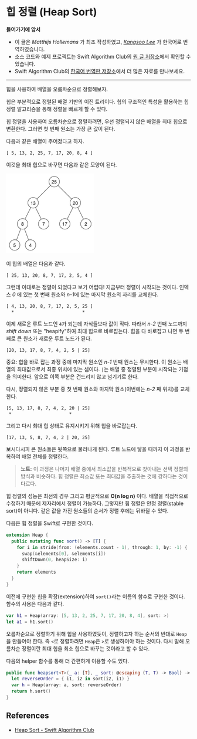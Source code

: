 # 힙 정렬 (Heap Sort)

**들어가기에 앞서**

- 이 글은 *Matthijs Hollemans* 가 최초 작성하였고, [*Kangsoo Lee*](https://github.com/oaksong) 가 한국어로 번역하였습니다.
- 소스 코드와 예제 프로젝트는 Swift Algorithm Club의 [원 글 저장소](https://github.com/raywenderlich/swift-algorithm-club/tree/master/Heap%20Sort)에서 확인할 수 있습니다.
- Swift Algorithm Club의 [한국어 번역판 저장소](https://github.com/oaksong/swift-algorithm-club-ko)에서 더 많은 자료를 만나보세요.

---

힙을 사용하여 배열을 오름차순으로 정렬해보자.

힙은 부분적으로 정렬된 배열 기반의 이진 트리이다. 힙의 구조적인 특성을 활용하는 힙 정렬 알고리즘을 통해 정렬을 빠르게 할 수 있다.

힙 정렬을 사용하여 오름차순으로 정렬하려면, 우선 정렬되지 않은 배열을 최대 힙으로 변환한다. 그러면 첫 번째 원소는 가장 큰 값이 된다.

다음과 같은 배열이 주어졌다고 하자.

```
[ 5, 13, 2, 25, 7, 17, 20, 8, 4 ]
```

이것을 최대 힙으로 바꾸면 다음과 같은 모양이 된다.

![The max-heap](images/MaxHeap.png)

이 힙의 배열은 다음과 같다.

```
[ 25, 13, 20, 8, 7, 17, 2, 5, 4 ]
```

그런데 이대로는 정렬이 되었다고 보기 어렵다! 지금부터 정렬이 시작되는 것이다. 인덱스 *0* 에 있는 첫 번째 원소와 *n-1*에 있는 마지막 원소의 자리를 교체한다.

```
[ 4, 13, 20, 8, 7, 17, 2, 5, 25 ]
  *                          *
```

이제 새로운 루트 노드인 `4`가 되는데 자식들보다 값이 작다. 따라서 *n-2* 번째 노드까지 *shift down* 또는 "heapify"하여 최대 힙으로 바로잡는다. 힙을 다 바로잡고 나면 두 번째로 큰 원소가 새로운 루트 노드가 된다.

```
[20, 13, 17, 8, 7, 4, 2, 5 | 25]
```

중요: 힙을 바로 잡는 과정 중에 마지막 원소인 *n-1* 번째 원소는 무시한다. 이 원소는 배열의 최대값으로서 최종 위치에 있는 셈이다. `|`는 배열 중 정렬된 부분이 시작되는 기점을 의미한다. 앞으로 이쪽 부분은 건드리지 않고 넘기기로 한다.

다시, 정렬되지 않은 부분 중 첫 번째 원소와 마지막 원소(이번에는 *n-2* 째 위치)를 교체한다.

```
[5, 13, 17, 8, 7, 4, 2, 20 | 25]
 *                      *
```

그리고 다시 최대 힙 상태로 유지시키기 위해 힙을 바로잡는다.

```
[17, 13, 5, 8, 7, 4, 2 | 20, 25]
```

보시다시피 큰 원소들은 뒷쪽으로 물러나게 된다. 루트 노드에 닿을 때까지 이 과정을 반복하여 배열 전체를 정렬한다.

> **노트:** 이 과정은 나머지 배열 중에서 최소값을 반복적으로 찾아내는 선택 정렬의 방식과 비슷하다. 힙 정렬은 최소값 또는 최대값을 추출하는 것에 강하다는 것이 다르다.

힙 정렬의 성능은 최선의 경우 그리고 평균적으로 **O(n log n)** 이다. 배열을 직접적으로 수정하기 때문에 제자리에서 정렬이 가능하다. 그렇지만 힙 정렬은 안정 정렬(stable sort)이 아니다. 같은 값을 가진 원소들의 순서가 정렬 후에는 뒤바뀔 수 있다.

다음은 힙 정렬을 Swift로 구현한 것이다.

```swift
extension Heap {
  public mutating func sort() -> [T] {
    for i in stride(from: (elements.count - 1), through: 1, by: -1) {
      swap(&elements[0], &elements[i])
      shiftDown(0, heapSize: i)
    }
    return elements
  }
}
```

이전에 구현한 힙을 확장(extension)하여 `sort()`라는 이름의 함수로 구현한 것이다. 함수의 사용은 다음과 같다.

```swift
var h1 = Heap(array: [5, 13, 2, 25, 7, 17, 20, 8, 4], sort: >)
let a1 = h1.sort()
```

오름차순으로 정렬하기 위해 힙을 사용하였듯이, 정렬하고자 하는 순서의 반대로 `Heap`을 만들어야 한다. 즉 `<`로 정렬하려면 `Heap`은 `>`로 생성하여야 하는 것이다. 다시 말해 오름차순 정렬이란 최대 힙을 최소 힙으로 바꾸는 것이라고 할 수 있다.

다음의 helper 함수를 통해 더 간편하게 이용할 수도 있다.

```swift
public func heapsort<T>(_ a: [T], _ sort: @escaping (T, T) -> Bool) -> [T] {
  let reverseOrder = { i1, i2 in sort(i2, i1) }
  var h = Heap(array: a, sort: reverseOrder)
  return h.sort()
}
```

## References

- [Heap Sort - Swift Algorithm Club](https://github.com/raywenderlich/swift-algorithm-club/tree/master/Heap%20Sort)